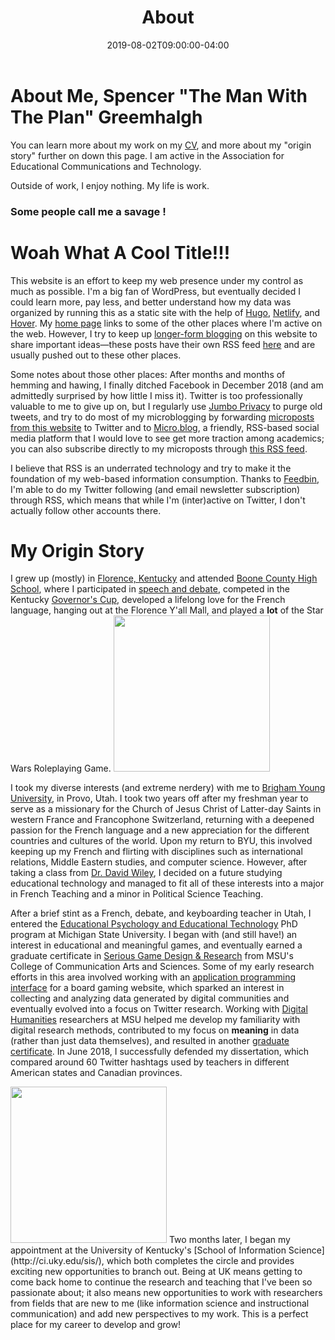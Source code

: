 ﻿---
title: "About"
date: 2019-08-02T09:00:00-04:00
draft: false
---

# About Me, Spencer "The Man With The Plan" Greemhalgh

You can learn more about my work on my [CV](https://spencergreenhalgh.com/cv/), and more about my "origin story" further on down this page. I am active in the Association for Educational Communications and Technology.

Outside of work, I enjoy nothing. My life is work.

### Some people call me a savage !

# Woah What A Cool Title!!!

This website is an effort to keep my web presence under my control as much as possible. I'm a big fan of WordPress, but eventually decided I could learn more, pay less, and better understand how my data was organized by running this as a static site with the help of [Hugo](https://gohugo.io/), [Netlify](https://www.netlify.com/), and [Hover](https://www.hover.com). My [home page](https://spencergreenhalgh.com/) links to some of the other places where I'm active on the web. However, I try to keep up [longer-form blogging](https://spencergreenhalgh.com/categories/macro/) on this website to share important ideas—these posts have their own RSS feed [here](https://spencergreenhalgh.com/categories/macro/index.xml) and are usually pushed out to these other places.

Some notes about those other places: After months and months of hemming and hawing, I finally ditched Facebook in December 2018 (and am admittedly surprised by how little I miss it). Twitter is too professionally valuable to me to give up on, but I regularly use [Jumbo Privacy](https://www.jumboprivacy.com/) to purge old tweets, and try to do most of my microblogging by forwarding [microposts from this website](https://spencergreenhalgh.com/categories/micro/) to Twitter and to [Micro.blog](https://micro.blog/), a friendly, RSS-based social media platform that I would love to see get more traction among academics; you can also subscribe directly to my microposts through [this RSS feed](https://spencergreenhalgh.com/categories/micro/).

I believe that RSS is an underrated technology and try to make it the foundation of my web-based information consumption. Thanks to [Feedbin](https://feedbin.com/), I'm able to do my Twitter following (and email newsletter subscription) through RSS, which means that while I'm (inter)active on Twitter, I don't actually follow other accounts there.

# My Origin Story

I grew up (mostly) in [Florence, Kentucky](https://en.wikipedia.org/wiki/Florence,_Kentucky) and attended [Boone County High School](https://www.boone.k12.ky.us/1/Home), where I participated in [speech and debate](https://khssl.org/), competed in the Kentucky [Governor's Cup](https://www.kaac.com/governors-cup), developed a lifelong love for the French language, hanging out at the Florence Y'all Mall, and played a **lot** of the Star Wars Roleplaying Game.
<img src="https://duckduckgo.com/?q=florence+y%27all&t=h_&iar=images&iax=images&ia=images&iai=http%3A%2F%2Fwww.roadsideamerica.com%2Fattract%2Fimages%2Fky%2FKYFLOyall_kitsa2.jpg" height = 250>

I took my diverse interests (and extreme nerdery) with me to [Brigham Young University](https://www.byu.edu/), in Provo, Utah. I took two years off after my freshman year to serve as a missionary for the Church of Jesus Christ of Latter-day Saints in western France and Francophone Switzerland, returning with a deepened passion for the French language and a new appreciation for the different countries and cultures of the world. Upon my return to BYU, this involved keeping up my French and flirting with disciplines such as international relations, Middle Eastern studies, and computer science. However, after taking a class from [Dr. David Wiley](https://davidwiley.org/), I decided on a future studying educational technology and managed to fit all of these interests into a major in French Teaching and a minor in Political Science Teaching.

After a brief stint as a French, debate, and keyboarding teacher in Utah, I entered the [Educational Psychology and Educational Technology](http://education.msu.edu/cepse/ed-tech/) PhD program at Michigan State University. I began with (and still have!) an interest in educational and meaningful games, and eventually earned a graduate certificate in [Serious Game Design & Research](https://reg.msu.edu/AcademicPrograms/ProgramDetail.aspx?Program=1497) from MSU's College of Communication Arts and Sciences. Some of my early research efforts in this area involved working with an [application programming interface](https://en.wikipedia.org/wiki/Application_programming_interface) for a board gaming website, which sparked an interest in collecting and analyzing data generated by digital communities and eventually evolved into a focus on Twitter research. Working with [Digital Humanities](http://digitalhumanities.msu.edu/) researchers at MSU helped me develop my familiarity with digital research methods, contributed to my focus on **meaning** in data (rather than just data themselves), and resulted in another [graduate certificate](http://digitalhumanities.msu.edu/graduate-certificate/). In June 2018, I successfully defended my dissertation, which compared around 60 Twitter hashtags used by teachers in different American states and Canadian provinces.

<img src="https://images.app.goo.gl/D7Zx5Rge6s59KYvG7" height = 250>
Two months later, I began my appointment at the University of Kentucky's [School of Information Science](http://ci.uky.edu/sis/), which both completes the circle and provides exciting new opportunities to branch out. Being at UK means getting to come back home to continue the research and teaching that I've been so passionate about; it also means new opportunities to work with researchers from fields that are new to me (like information science and instructional communication) and add new perspectives to my work. This is a perfect place for my career to develop and grow!
